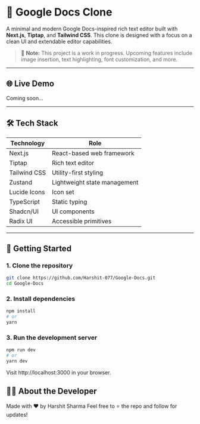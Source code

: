 # 📝 Google Docs Clone

A minimal and modern Google Docs-inspired rich text editor built with **Next.js**, **Tiptap**, and **Tailwind CSS**. This clone is designed with a focus on a clean UI and extendable editor capabilities.

> 🚧 **Note:** This project is a work in progress. Upcoming features include image insertion, text highlighting, font customization, and more.

---

## 🌐 Live Demo

Coming soon...

---

## 🛠 Tech Stack

| Technology     | Role                       |
|----------------|----------------------------|
| Next.js        | React-based web framework  |
| Tiptap         | Rich text editor            |
| Tailwind CSS   | Utility-first styling      |
| Zustand        | Lightweight state management |
| Lucide Icons   | Icon set                   |
| TypeScript     | Static typing              |
| Shadcn/UI      | UI components              |
| Radix UI       | Accessible primitives      |

---

## 🚀 Getting Started

### 1. Clone the repository
```bash
git clone https://github.com/Harshit-077/Google-Docs.git
cd Google-Docs
```
### 2. Install dependencies
```bash
npm install
# or
yarn
```
### 3. Run the development server
```bash
npm run dev
# or
yarn dev
```
Visit http://localhost:3000 in your browser.

## 🙋‍♂️ About the Developer

Made with ❤️ by Harshit Sharma
Feel free to ⭐ the repo and follow for updates!